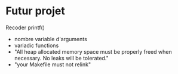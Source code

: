 # Futur projet
Recoder printf()
- nombre variable d'arguments
- variadic functions
- "All heap allocated memory space must be properly freed when necessary. No leaks will be tolerated."
- "your Makefile must not relink"

